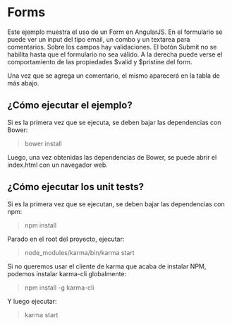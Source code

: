 # Forms

Este ejemplo muestra el uso de un Form en AngularJS. En el formulario se puede ver un input del tipo email, un combo y un textarea para comentarios. Sobre los campos hay validaciones. El botón Submit no se habilita hasta que el formulario no sea válido. A la derecha puede verse el comportamiento de las propiedades $valid y $pristine del form.

Una vez que se agrega un comentario, el mismo aparecerá en la tabla de más abajo.

## ¿Cómo ejecutar el ejemplo?

Si es la primera vez que se ejecuta, se deben bajar las dependencias con Bower:
> bower install

Luego, una vez obtenidas las dependencias de Bower, se puede abrir el index.html con un navegador web.

## ¿Cómo ejecutar los unit tests?

Si es la primera vez que se ejecutan, se deben bajar las dependencias con npm:
> npm install

Parado en el root del proyecto, ejecutar:
> node_modules/karma/bin/karma start

Si no queremos usar el cliente de karma que acaba de instalar NPM, podemos instalar karma-cli globalmente:
> npm install -g karma-cli

Y luego ejecutar:
> karma start
